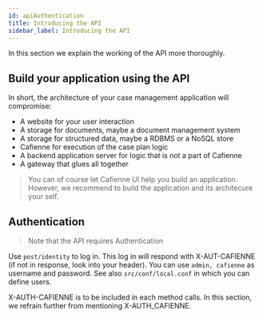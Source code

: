```yaml
---
id: apiAuthentication
title: Introducing the API
sidebar_label: Introducing the API
---
```


In this section we explain the working of the API more thoroughly. 

## Build your application using the API

In short, the architecture of your case management application will compromise:

* A website for your user interaction
* A storage for documents, maybe a document management system
* A storage for structured data, maybe a RDBMS or a NoSQL store
* Cafienne for execution of the case plan logic
* A backend application server for logic that is not a part of Cafienne
* A gateway that glues all together

> You can of course let Cafienne UI help you build an application. However, we recommend to build the application and its architecure your self.

## Authentication

> Note that the API requires Authentication

Use `post/identity` to log in. This log in will respond with X-AUT-CAFIENNE (if not in response, look into your header). You can use `admin, cafienne` as username and password. See also `src/conf/local.conf` in which you can define users.

X-AUTH-CAFIENNE is to be included in each method calls. In this section, we refrain further from mentioning X-AUTH_CAFIENNE. 
